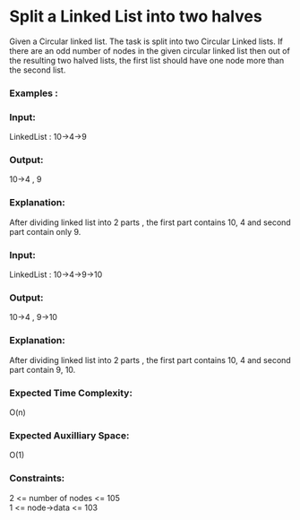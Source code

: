 <h1>Split a Linked List into two halves</h1>

Given a Circular linked list. The task is split into two Circular Linked lists. If there are an odd number of nodes in the given circular linked list then out of the resulting two halved lists, the first list should have one node more than the second list.

<h3>Examples :</h3>

<h3>Input:</h3> LinkedList : 10->4->9
<h3>Output:</h3> 10->4 , 9
 
<h3>Explanation:</h3> After dividing linked list into 2 parts , the first part contains 10, 4 and second part contain only 9.
<h3>Input:</h3> LinkedList : 10->4->9->10
<h3>Output:</h3> 10->4 , 9->10
<h3>Explanation:</h3> After dividing linked list into 2 parts , the first part contains 10, 4 and second part contain 9, 10.
<h3>Expected Time Complexity:</h3> O(n)
<h3>Expected Auxilliary Space:</h3> O(1)

<h3>Constraints:</h3>
2 <= number of nodes <= 105<br>
1 <= node->data <= 103<br>
